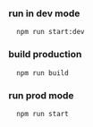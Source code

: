 ### run in dev mode
```
  npm run start:dev
```

### build production
```
  npm run build
```

### run prod mode
```
  npm run start
```